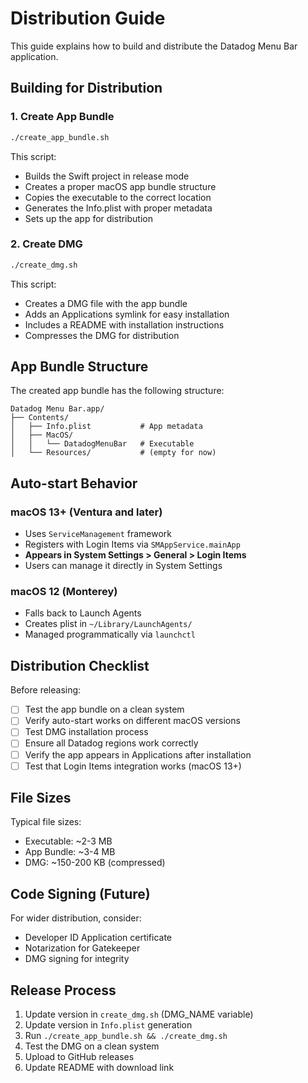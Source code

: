 # Distribution Guide

This guide explains how to build and distribute the Datadog Menu Bar application.

## Building for Distribution

### 1. Create App Bundle
```bash
./create_app_bundle.sh
```

This script:
- Builds the Swift project in release mode
- Creates a proper macOS app bundle structure
- Copies the executable to the correct location
- Generates the Info.plist with proper metadata
- Sets up the app for distribution

### 2. Create DMG
```bash
./create_dmg.sh
```

This script:
- Creates a DMG file with the app bundle
- Adds an Applications symlink for easy installation
- Includes a README with installation instructions
- Compresses the DMG for distribution

## App Bundle Structure

The created app bundle has the following structure:
```
Datadog Menu Bar.app/
├── Contents/
│   ├── Info.plist           # App metadata
│   ├── MacOS/
│   │   └── DatadogMenuBar   # Executable
│   └── Resources/           # (empty for now)
```

## Auto-start Behavior

### macOS 13+ (Ventura and later)
- Uses `ServiceManagement` framework
- Registers with Login Items via `SMAppService.mainApp`
- **Appears in System Settings > General > Login Items**
- Users can manage it directly in System Settings

### macOS 12 (Monterey)
- Falls back to Launch Agents
- Creates plist in `~/Library/LaunchAgents/`
- Managed programmatically via `launchctl`

## Distribution Checklist

Before releasing:

- [ ] Test the app bundle on a clean system
- [ ] Verify auto-start works on different macOS versions
- [ ] Test DMG installation process
- [ ] Ensure all Datadog regions work correctly
- [ ] Verify the app appears in Applications after installation
- [ ] Test that Login Items integration works (macOS 13+)

## File Sizes

Typical file sizes:
- Executable: ~2-3 MB
- App Bundle: ~3-4 MB
- DMG: ~150-200 KB (compressed)

## Code Signing (Future)

For wider distribution, consider:
- Developer ID Application certificate
- Notarization for Gatekeeper
- DMG signing for integrity

## Release Process

1. Update version in `create_dmg.sh` (DMG_NAME variable)
2. Update version in `Info.plist` generation
3. Run `./create_app_bundle.sh && ./create_dmg.sh`
4. Test the DMG on a clean system
5. Upload to GitHub releases
6. Update README with download link 